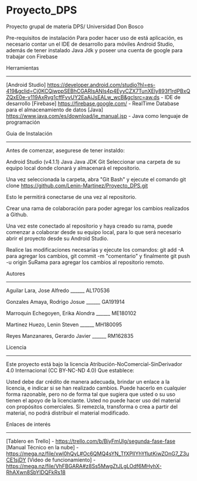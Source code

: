 # Proyecto_DPS
Proyecto grupal de materia DPS/ Universidad Don Bosco


Pre-requisitos de instalación 
Para poder hacer uso de está aplicación, es necesario contar un el IDE de desarrollo para móviles Android Studio, además de tener instalado Java Jdk y poseer una cuenta de google para trabajar con Firebase

Herramientas 
______________________________________________________________

[Android Studio] https://developer.android.com/studio?hl=es-419&gclid=Cj0KCQjwppSEBhCGARIsANIs4p4EyyCZX7TunXEly893f1rdPBxQZQxE0e-v119AxRyg1cffFvvUY2EaAjJsEALw_wcB&gclsrc=aw.ds - IDE de desarrollo
[Firebase] https://firebase.google.com/ - RealTime Database para el almacenamiento de datos
[Java] https://www.java.com/es/download/ie_manual.jsp - Java como lenguaje de programación


Guia de Instalación 
______________________________________________________________

Antes de comenzar, asegurese de tener instaldo:

Android Studio (v4.1.1)
Java
Java JDK
Git
Seleccionar una carpeta de su equipo local donde clonará y almacenará el repositorio.

Una vez seleccionada la carpeta, abra "Git Bash" y ejecute el comando git clone https://github.com/Lenin-Martinez/Proyecto_DPS.git

Esto le permitirá conectarse de una vez al repositorio.

Crear una rama de colaboración para poder agregar los cambios realizados a Github.

Una vez este conectado al repositorio y haya creado su rama, puede comenzar a colaborar desde su equipo local, para lo que será necesario abrir el proyecto desde su Android Studio.

Realice las modificaciones necesarias y ejecute los comandos: git add -A para agregar los cambios, git commit -m "comentario" y finalmente git push -u origin SuRama para agregar los cambios al repositorio remoto.

Autores
______________________________________________________________

Aguilar Lara, Jose Alfredo ______ AL170536  

Gonzales Amaya, Rodrigo Josue ______ GA191914 

Marroquin Echegoyen, Erika Alondra ______ ME180102  

Martinez Huezo, Lenin Steven ______ MH180095  

Reyes Manzanares, Gerardo Javier ______ RM162835  


Licencia
______________________________________________________________

Este proyecto está bajo la licencia Atribución-NoComercial-SinDerivador 4.0 Internacional (CC BY-NC-ND 4.0) Que establece:

 Usted debe dar crédito de manera adecuada, brindar un enlace a la licencia, e indicar si se han realizado cambios. Puede hacerlo en cualquier forma razonable, pero no de forma tal que sugiera que usted o su uso tienen el apoyo de la licenciante. Usted no puede hacer uso del material con propósitos comerciales. Si remezcla, transforma o crea a partir del material, no podrá distribuir el material modificado.


Enlaces de interés 
______________________________________________________________

[Tablero en Trello] - https://trello.com/b/BiyFmUlg/segunda-fase-fase
[Manual Técnico en la nube] - https://mega.nz/file/xwl0hQyL#Oc6QMQ4sYN_TfXPlIYhYflutKiwZOnG7_Z3uCE1sjDY
[Video de funcionamiento] - https://mega.nz/file/VhFBGARA#z8Ss5MwgZtJLgLOdf6MHyhX-RhAXwn8SbYIDQFkRs18